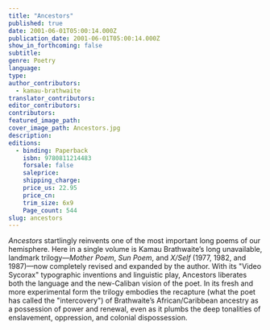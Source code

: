 ```yaml
---
title: "Ancestors"
published: true
date: 2001-06-01T05:00:14.000Z
publication_date: 2001-06-01T05:00:14.000Z
show_in_forthcoming: false
subtitle:
genre: Poetry
language:
type:
author_contributors:
  - kamau-brathwaite
translator_contributors:
editor_contributors:
contributors:
featured_image_path:
cover_image_path: Ancestors.jpg
description:
editions:
  - binding: Paperback
    isbn: 9780811214483
    forsale: false
    saleprice:
    shipping_charge:
    price_us: 22.95
    price_cn:
    trim_size: 6x9
    Page_count: 544
slug: ancestors
---
```


_Ancestors_ startlingly reinvents one of the most important long poems of our hemisphere. Here in a single volume is Kamau Brathwaite’s long unavailable, landmark trilogy––_Mother Poem_, _Sun Poem_, and _X/Self_ (1977, 1982, and 1987)––now completely revised and expanded by the author. With its "Video Sycorax" typographic inventions and linguistic play, Ancestors liberates both the language and the new-Caliban vision of the poet. In its fresh and more experimental form the trilogy embodies the recapture (what the poet has called the "intercovery") of Brathwaite’s African/Caribbean ancestry as a possession of power and renewal, even as it plumbs the deep tonalities of enslavement, oppression, and colonial dispossession.

